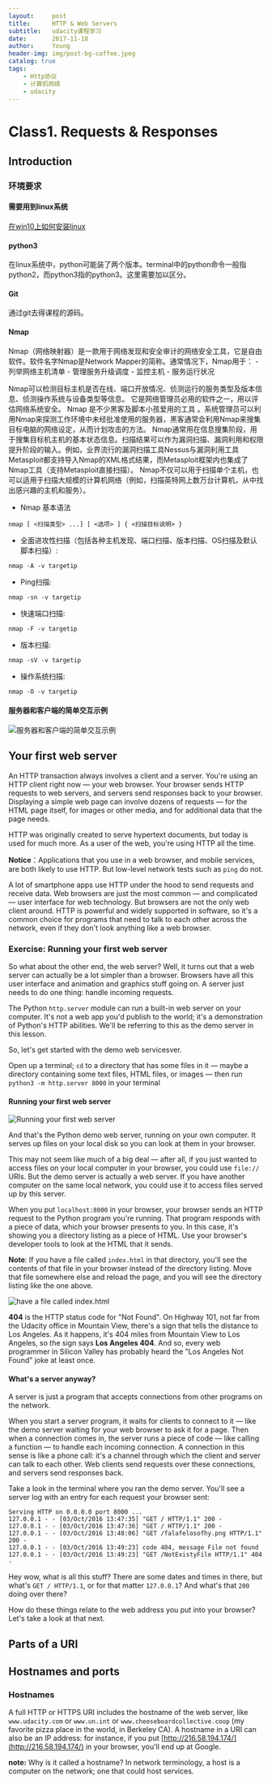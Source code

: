 ```yaml
---
layout:     post
title:      HTTP & Web Servers
subtitle:   udacity课程学习
date:       2017-11-18
author:     Young
header-img: img/post-bg-coffee.jpeg
catalog: true
tags:
    - Http协议
    - 计算机网络
    - udacity
---
```


# Class1. Requests & Responses

## Introduction

### 环境要求

#### 需要用到linux系统
[在win10上如何安装linux](https://msdn.microsoft.com/en-us/commandline/wsl/install-win10)

#### python3
在linux系统中，python可能装了两个版本。terminal中的python命令一般指python2，而python3指的python3。这里需要加以区分。

#### Git
通过git去得课程的源码。

#### Nmap
Nmap（网络映射器）是一款用于网络发现和安全审计的网络安全工具，它是自由软件。软件名字Nmap是Network Mapper的简称。通常情况下，Nmap用于：
	- 列举网络主机清单
	- 管理服务升级调度
	- 监控主机
	- 服务运行状况

Nmap可以检测目标主机是否在线、端口开放情况、侦测运行的服务类型及版本信息、侦测操作系统与设备类型等信息。 它是网络管理员必用的软件之一，用以评估网络系统安全。
Nmap 是不少黑客及脚本小孩爱用的工具 。系统管理员可以利用Nmap来探测工作环境中未经批准使用的服务器，黑客通常会利用Nmap来搜集目标电脑的网络设定，从而计划攻击的方法。
Nmap通常用在信息搜集阶段，用于搜集目标机主机的基本状态信息。扫描结果可以作为漏洞扫描、漏洞利用和权限提升阶段的输入。例如，业界流行的漏洞扫描工具Nessus与漏洞利用工具Metasploit都支持导入Nmap的XML格式结果，而Metasploit框架内也集成了Nmap工具（支持Metasploit直接扫描）。
Nmap不仅可以用于扫描单个主机，也可以适用于扫描大规模的计算机网络（例如，扫描英特网上数万台计算机，从中找出感兴趣的主机和服务）。

- Nmap 基本语法
```
nmap [ <扫描类型> ...] [ <选项> ] { <扫描目标说明> }
```

- 全面进攻性扫描（包括各种主机发现、端口扫描、版本扫描、OS扫描及默认脚本扫描）:
```
nmap -A -v targetip
```

- Ping扫描:
```
nmap -sn -v targetip
```

- 快速端口扫描:
```
nmap -F -v targetip
```

- 版本扫描:
```
nmap -sV -v targetip 
```

- 操作系统扫描:
```
nmap -O -v targetip
```

#### 服务器和客户端的简单交互示例
![服务器和客户端的简单交互示例](/img/in_post/HTTP-WebServer_pic/01.png)

## Your first web server
An HTTP transaction always involves a client and a server. You're using an HTTP client right now — your web browser. Your browser sends HTTP requests to web servers, and servers send responses back to your browser. Displaying a simple web page can involve dozens of requests — for the HTML page itself, for images or other media, and for additional data that the page needs.

HTTP was originally created to serve hypertext documents, but today is used for much more. As a user of the web, you're using HTTP all the time.

**Notice**：Applications that you use in a web browser, and mobile services, are both likely to use HTTP. But low-level network tests such as `ping` do not.

A lot of smartphone apps use HTTP under the hood to send requests and receive data. Web browsers are just the most common — and complicated — user interface for web technology. But browsers are not the only web client around. HTTP is powerful and widely supported in software, so it's a common choice for programs that need to talk to each other across the network, even if they don't look anything like a web browser.

### Exercise: Running your first web server
So what about the other end, the web server? Well, it turns out that a web server can actually be a lot simpler than a browser. Browsers have all this user interface and animation and graphics stuff going on. A server just needs to do one thing: handle incoming requests.

The Python `http.server` module can run a built-in web server on your computer. It's not a web app you'd publish to the world; it's a demonstration of Python's HTTP abilities. We'll be referring to this as the demo server in this lesson.

So, let's get started with the demo web servicesver.

Open up a terminal; `cd` to a directory that has some files in it — maybe a directory containing some text files, HTML files, or images — then run `python3 -m http.server 8000` in your terminal

#### Running your first web server
![Running your first web server](/img/in_post/HTTP-WebServer_pic/02.png)

And that's the Python demo web server, running on your own computer. It serves up files on your local disk so you can look at them in your browser.

This may not seem like much of a big deal — after all, if you just wanted to access files on your local computer in your browser, you could use `file://` URIs. But the demo server is actually a web server. If you have another computer on the same local network, you could use it to access files served up by this server.

When you put `localhost:8000` in your browser, your browser sends an HTTP request to the Python program you're running. That program responds with a piece of data, which your browser presents to you. In this case, it's showing you a directory listing as a piece of HTML. Use your browser's developer tools to look at the HTML that it sends.

**Note**: If you have a file called `index.html` in that directory, you'll see the contents of that file in your browser instead of the directory listing. Move that file somewhere else and reload the page, and you will see the directory listing like the one above.

![have a file called index.html](/img/in_post/HTTP-WebServer_pic/03.png)

**404** is the HTTP status code for "Not Found". On Highway 101, not far from the Udacity office in Mountain View, there's a sign that tells the distance to Los Angeles. As it happens, it's 404 miles from Mountain View to Los Angeles, so the sign says **Los Angeles 404**. And so, every web programmer in Silicon Valley has probably heard the "Los Angeles Not Found" joke at least once.

#### What's a server anyway?
A server is just a program that accepts connections from other programs on the network.

When you start a server program, it waits for clients to connect to it — like the demo server waiting for your web browser to ask it for a page. Then when a connection comes in, the server runs a piece of code — like calling a function — to handle each incoming connection. A connection in this sense is like a phone call: it's a channel through which the client and server can talk to each other. Web clients send requests over these connections, and servers send responses back.

Take a look in the terminal where you ran the demo server. You'll see a server log with an entry for each request your browser sent:
```
Serving HTTP on 0.0.0.0 port 8000 ...
127.0.0.1 - - [03/Oct/2016 13:47:35] "GET / HTTP/1.1" 200 -
127.0.0.1 - - [03/Oct/2016 13:47:36] "GET / HTTP/1.1" 200 -
127.0.0.1 - - [03/Oct/2016 13:48:06] "GET /falafelosofhy.png HTTP/1.1" 200 -
127.0.0.1 - - [03/Oct/2016 13:49:23] code 404, message File not found
127.0.0.1 - - [03/Oct/2016 13:49:23] "GET /NotExistyFile HTTP/1.1" 404 -
```

Hey wow, what is all this stuff? There are some dates and times in there, but what's `GET / HTTP/1.1`, or for that matter `127.0.0.1`? And what's that `200` doing over there?

How do these things relate to the web address you put into your browser? Let's take a look at that next.

## Parts of a URI

## Hostnames and ports

### Hostnames

A full HTTP or HTTPS URI includes the hostname of the web server, like `www.udacity.com` or `www.un.int` or `www.cheeseboardcollective.coop` (my favorite pizza place in the world, in Berkeley CA). A hostname in a URI can also be an IP address: for instance, if you put [http://216.58.194.174/](http://216.58.194.174/) in your browser, you'll end up at Google.

**note:** Why is it called a hostname? In network terminology, a host is a computer on the network; one that could host services.